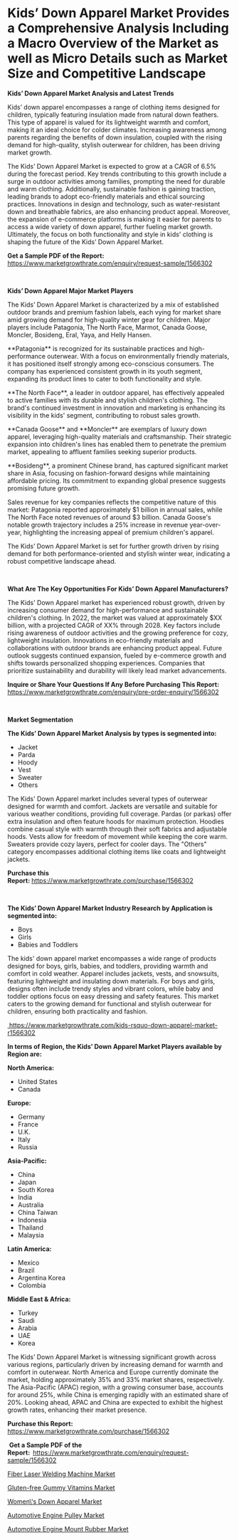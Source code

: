 <p><h1>Kids’ Down Apparel Market Provides a Comprehensive Analysis Including a Macro Overview of the Market as well as Micro Details such as Market Size and Competitive Landscape</h1></p><p><strong>Kids’ Down Apparel Market Analysis and Latest Trends</strong></p>
<p><p>Kids’ down apparel encompasses a range of clothing items designed for children, typically featuring insulation made from natural down feathers. This type of apparel is valued for its lightweight warmth and comfort, making it an ideal choice for colder climates. Increasing awareness among parents regarding the benefits of down insulation, coupled with the rising demand for high-quality, stylish outerwear for children, has been driving market growth.</p><p>The Kids’ Down Apparel Market is expected to grow at a CAGR of 6.5% during the forecast period. Key trends contributing to this growth include a surge in outdoor activities among families, prompting the need for durable and warm clothing. Additionally, sustainable fashion is gaining traction, leading brands to adopt eco-friendly materials and ethical sourcing practices. Innovations in design and technology, such as water-resistant down and breathable fabrics, are also enhancing product appeal. Moreover, the expansion of e-commerce platforms is making it easier for parents to access a wide variety of down apparel, further fueling market growth. Ultimately, the focus on both functionality and style in kids' clothing is shaping the future of the Kids’ Down Apparel Market.</p></p>
<p><strong>Get a Sample PDF of the Report:&nbsp;</strong> <a href="https://www.marketgrowthrate.com/enquiry/request-sample/1566302">https://www.marketgrowthrate.com/enquiry/request-sample/1566302</a></p>
<p>&nbsp;</p>
<p><strong>Kids’ Down Apparel Major Market Players</strong></p>
<p><p>The Kids’ Down Apparel Market is characterized by a mix of established outdoor brands and premium fashion labels, each vying for market share amid growing demand for high-quality winter gear for children. Major players include Patagonia, The North Face, Marmot, Canada Goose, Moncler, Bosideng, Eral, Yaya, and Helly Hansen.</p><p>**Patagonia** is recognized for its sustainable practices and high-performance outerwear. With a focus on environmentally friendly materials, it has positioned itself strongly among eco-conscious consumers. The company has experienced consistent growth in its youth segment, expanding its product lines to cater to both functionality and style.</p><p>**The North Face**, a leader in outdoor apparel, has effectively appealed to active families with its durable and stylish children's clothing. The brand's continued investment in innovation and marketing is enhancing its visibility in the kids' segment, contributing to robust sales growth.</p><p>**Canada Goose** and **Moncler** are exemplars of luxury down apparel, leveraging high-quality materials and craftsmanship. Their strategic expansion into children's lines has enabled them to penetrate the premium market, appealing to affluent families seeking superior products.</p><p>**Bosideng**, a prominent Chinese brand, has captured significant market share in Asia, focusing on fashion-forward designs while maintaining affordable pricing. Its commitment to expanding global presence suggests promising future growth. </p><p>Sales revenue for key companies reflects the competitive nature of this market: Patagonia reported approximately $1 billion in annual sales, while The North Face noted revenues of around $3 billion. Canada Goose's notable growth trajectory includes a 25% increase in revenue year-over-year, highlighting the increasing appeal of premium children's apparel.</p><p>The Kids’ Down Apparel Market is set for further growth driven by rising demand for both performance-oriented and stylish winter wear, indicating a robust competitive landscape ahead.</p></p>
<p>&nbsp;</p>
<p><strong>What Are The Key Opportunities For Kids’ Down Apparel Manufacturers?</strong></p>
<p><p>The Kids' Down Apparel market has experienced robust growth, driven by increasing consumer demand for high-performance and sustainable children's clothing. In 2022, the market was valued at approximately $XX billion, with a projected CAGR of XX% through 2028. Key factors include rising awareness of outdoor activities and the growing preference for cozy, lightweight insulation. Innovations in eco-friendly materials and collaborations with outdoor brands are enhancing product appeal. Future outlook suggests continued expansion, fueled by e-commerce growth and shifts towards personalized shopping experiences. Companies that prioritize sustainability and durability will likely lead market advancements.</p></p>
<p><strong>Inquire or Share Your Questions If Any Before Purchasing This Report:</strong> <a href="https://www.marketgrowthrate.com/enquiry/pre-order-enquiry/1566302">https://www.marketgrowthrate.com/enquiry/pre-order-enquiry/1566302</a></p>
<p>&nbsp;</p>
<p><strong>Market Segmentation</strong></p>
<p><strong>The Kids’ Down Apparel Market Analysis by types is segmented into:</strong></p>
<p><ul><li>Jacket</li><li>Parda</li><li>Hoody</li><li>Vest</li><li>Sweater</li><li>Others</li></ul></p>
<p><p>The Kids' Down Apparel market includes several types of outerwear designed for warmth and comfort. Jackets are versatile and suitable for various weather conditions, providing full coverage. Pardas (or parkas) offer extra insulation and often feature hoods for maximum protection. Hoodies combine casual style with warmth through their soft fabrics and adjustable hoods. Vests allow for freedom of movement while keeping the core warm. Sweaters provide cozy layers, perfect for cooler days. The "Others" category encompasses additional clothing items like coats and lightweight jackets.</p></p>
<p><strong>Purchase this Report:&nbsp;</strong><a href="https://www.marketgrowthrate.com/purchase/1566302">https://www.marketgrowthrate.com/purchase/1566302</a></p>
<p>&nbsp;</p>
<p><strong>The Kids’ Down Apparel Market Industry Research by Application is segmented into:</strong></p>
<p><ul><li>Boys</li><li>Girls</li><li>Babies and Toddlers</li></ul></p>
<p><p>The kids' down apparel market encompasses a wide range of products designed for boys, girls, babies, and toddlers, providing warmth and comfort in cold weather. Apparel includes jackets, vests, and snowsuits, featuring lightweight and insulating down materials. For boys and girls, designs often include trendy styles and vibrant colors, while baby and toddler options focus on easy dressing and safety features. This market caters to the growing demand for functional and stylish outerwear for children, ensuring both practicality and fashion.</p></p>
<p><a href="https://www.marketgrowthrate.com/kids-rsquo-down-apparel-market-r1566302">&nbsp;https://www.marketgrowthrate.com/kids-rsquo-down-apparel-market-r1566302</a></p>
<p><strong>In terms of Region, the Kids’ Down Apparel Market Players available by Region are:</strong></p>
<p>
    <p> <strong> North America: </strong>
        <ul>
            <li>United States</li>
            <li>Canada</li>
        </ul>
        </p> 
    <p> <strong> Europe: </strong>
        <ul>
            <li>Germany</li>
            <li>France</li>
            <li>U.K.</li>
            <li>Italy</li>
            <li>Russia</li>
        </ul>
        </p> 
    <p> <strong> Asia-Pacific: </strong>
        <ul>
            <li>China</li>
            <li>Japan</li>
            <li>South Korea</li>
            <li>India</li>
            <li>Australia</li>
            <li>China Taiwan</li>
            <li>Indonesia</li>
            <li>Thailand</li>
            <li>Malaysia</li>
        </ul>
        </p> 
    <p> <strong> Latin America: </strong>
        <ul>
            <li>Mexico</li>
            <li>Brazil</li>
            <li>Argentina Korea</li>
            <li>Colombia</li>
        </ul>
        </p> 
    <p> <strong> Middle East & Africa: </strong>
        <ul>
            <li>Turkey</li>
            <li>Saudi</li>
            <li>Arabia</li>
            <li>UAE</li>
            <li>Korea</li>
        </ul>
    </p>
    </p>
<p><p>The Kids’ Down Apparel Market is witnessing significant growth across various regions, particularly driven by increasing demand for warmth and comfort in outerwear. North America and Europe currently dominate the market, holding approximately 35% and 33% market shares, respectively. The Asia-Pacific (APAC) region, with a growing consumer base, accounts for around 25%, while China is emerging rapidly with an estimated share of 20%. Looking ahead, APAC and China are expected to exhibit the highest growth rates, enhancing their market presence.</p></p>
<p><strong>Purchase this Report: </strong><a href="https://www.marketgrowthrate.com/purchase/1566302">https://www.marketgrowthrate.com/purchase/1566302</a></p>
<p>&nbsp;<strong>Get a Sample PDF of the Report:&nbsp;&nbsp;</strong><a href="https://www.marketgrowthrate.com/enquiry/request-sample/1566302">https://www.marketgrowthrate.com/enquiry/request-sample/1566302</a></p>
<p><strong></strong></p>
<p><p><a href="https://issuu.com/reportprime-2/docs/fiber-laser-welding-machine-market-_0ed8f198d9e44d">Fiber Laser Welding Machine Market</a></p><p><a href="https://issuu.com/reportprime-2/docs/gluten-free-gummy-vitamins-market-s_ec03e8953f8598">Gluten-free Gummy Vitamins Market</a></p><p><a href="https://github.com/AshikRahman665/Market-Research-Report-List-1/blob/main/womens-down-apparel-market.md">Women\'s Down Apparel Market</a></p><p><a href="https://medium.com/@abbyrichardson_1/global-automotive-engine-pulley-market-opportunities-and-market-challenges-2024-2031-36083a0eb050?postPublishedType=repub">Automotive Engine Pulley Market</a></p><p><a href="https://medium.com/@abbyrichardson_1/market-trends-in-the-global-automotive-engine-mount-rubber-market-forecast-and-analysis-2024-54e6b997bc65">Automotive Engine Mount Rubber Market</a></p></p>